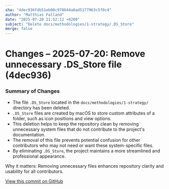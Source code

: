 ```yaml
---
sha: "4dec936fdb51eb08c978644a8ad5177963c5f0c4"
author: "Matthias Falland"
date: "2025-07-20 21:52:12 +0200"
subject: "Delete docs/methodologies/1-strategy/.DS_Store"
merge: false
---
```


# Changes – 2025-07-20: Remove unnecessary .DS_Store file (4dec936)

### Summary of Changes

- The file `.DS_Store` located in the `docs/methodologies/1-strategy/` directory has been deleted.
- `.DS_Store` files are created by macOS to store custom attributes of a folder, such as icon positions and view options.
- This deletion helps to keep the repository clean by removing unnecessary system files that do not contribute to the project's documentation.
- The removal of this file prevents potential confusion for other contributors who may not need or want these system-specific files.
- By eliminating `.DS_Store`, the project maintains a more streamlined and professional appearance.

Why it matters: Removing unnecessary files enhances repository clarity and usability for all contributors.

[View this commit on GitHub](https://github.com/TheTrustedAdvisor/FabricAdoptionFramework/commit/4dec936fdb51eb08c978644a8ad5177963c5f0c4)
